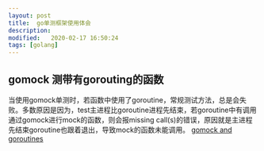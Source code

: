 ```yaml
---
layout: post
title:  go单测框架使用体会
description: 
modified:   2020-02-17 16:50:24
tags: [golang]
---
```



## gomock 测带有gorouting的函数

当使用gomock单测时，若函数中使用了goroutine，常规测试方法，总是会失败。多数原因是因为，test主进程比goroutine进程先结束，若goroutine中有调用通过gomock进行mock的函数，则会报missing call(s)的错误，原因就是主进程先结束goroutine也跟着退出，导致mock的函数未能调用。
[gomock and goroutines][mockwithgoroutine]

[mockwithgoroutine]:https://medium.com/@poy/gomock-and-go-routines-6a7c01d989d5
